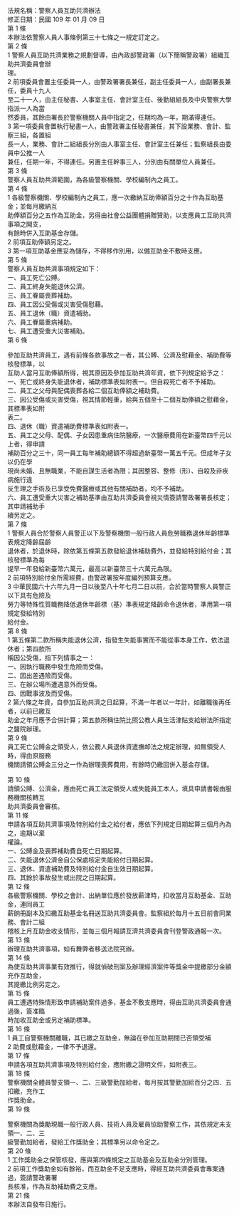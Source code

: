 法規名稱：警察人員互助共濟辦法  
修正日期：民國 109 年 01 月 09 日  
第 1 條  
本辦法依警察人員人事條例第三十七條之一規定訂定之。  
第 2 條  
1 警察人員互助共濟業務之規劃督導，由內政部警政署（以下簡稱警政署）組織互助共濟委員會辦  
理。  
2 前項委員會置主任委員一人，由警政署署長兼任，副主任委員一人，由副署長兼任，委員十九人  
至二十一人，由主任秘書、人事室主任、會計室主任、後勤組組長及中央警察大學指派一人為當  
然委員，其餘由署長於警察機關人員中指定之，任期均為一年，期滿得連任。  
3 第一項委員會置執行秘書一人，由警政署主任秘書兼任，其下設業務、會計、監察三組，各置組  
長一人，業務、會計二組組長分別由人事室主任、會計室主任兼任；監察組長由委員中公推一人  
兼任，任期一年，不得連任。另置主任幹事三人，分別由有關單位人員兼任。  
第 3 條  
警察人員互助共濟範圍，為各級警察機關、學校編制內之員工。  
第 4 條  
1 各級警察機關、學校編制內之員工，應一次繳納互助俸額百分之十作為互助基金；並每月繳納互  
助俸額百分之五作為互助金，另得由社會公益團體捐贈贊助，以支應員工互助共濟事項之開支，  
有餘時併入互助基金存儲。  
2 前項互助俸額另定之。  
3 第一項互助基金應妥為儲存，不得移作別用，以備互助金不敷時支應。  
第 5 條  
警察人員互助共濟事項規定如下：  
一、員工死亡公賻。  
二、員工終身失能退休公濟。  
三、員工眷屬喪葬補助。  
四、員工因公受傷或災害受傷慰藉。  
五、員工退休（職）資遣補助。  
六、員工眷屬重病補助。  
七、員工遭受重大災害補助。  
第 6 條  


參加互助共濟員工，遇有前條各款事故之一者，其公賻、公濟及慰藉金、補助費等核發標準，以  
互助人當月互助俸額所得，視其原因及參加互助共濟年資，依下列規定給予之：  
一、死亡或終身失能退休者，補助標準表如附表一。但自殺死亡者不予補助。  
二、員工之父母與配偶喪葬各給二個互助俸額之補助費。  
三、因公受傷或災害受傷，視其情節輕重，給與五個至十二個互助俸額之慰藉金，其標準表如附  
表二。  
四、退休（職）資遣補助費標準表如附表一。  
五、員工之父母、配偶、子女因患重病住院醫療，一次醫療費用在新臺幣四千元以上者，得申請  
補助百分之三十，同一員工每年補助總額不得超過新臺幣一萬五千元。但成年子女以仍在學  
現尚未婚、且無職業，不能自謀生活者為限；其因整容、整修（形）、自殺及非疾病施行違  
反生理之手術及已享受免費醫療或其他有關補助者，均不予補助。  
六、員工遭受重大災害之補助基準由互助共濟委員會視災情簽請警政署署長核定；其申請補助手  
續另定之。  
第 7 條  
1 警察人員合於警察人員警正以下及警察機關一般行政人員危勞職務退休年齡標準表規定降齡屆齡  
退休者，於退休時，除依第五條第五款發給退休補助費外，並發給特別給付金；其核發標準為每  
提早一年發給新臺幣六萬元，最高以新臺幣三十六萬元為限。  
2 前項特別給付金所需經費，由警政署按年度編列預算支應。  
3 中華民國六十六年九月一日以後至八十年七月二日以前，合於當時警察人員警正以下具有危險及  
勞力等特殊性質職務降低退休年齡標（基）準表規定降齡命令退休者，準用第一項規定發給特別  
給付金。  
第 8 條  
1 第五條第二款所稱失能退休公濟，指發生失能事實而不能從事本身工作，依法退休者；第四款所  
稱因公受傷，指下列情事之一：  
一、因執行職務中發生危險而受傷。  
二、因出差遇險而受傷。  
三、在辦公場所遭遇意外而受傷。  
四、因戰事波及而受傷。  
2 第六條之年資，自參加互助共濟之日起算，不滿一年者以一年計，如離職後再任者，以前已繳互  
助金之年月應予合併計算；第五款所稱住院比照公教人員生活津貼支給辦法所指定之醫院辦理。  
第 9 條  
員工死亡公賻金之領受人，依公務人員退休資遣撫卹法之規定辦理，如無領受人時，得由原服務  
機關請領公賻金三分之一作為辦理喪葬費用，有餘時仍繳回併入基金存儲。  


第 10 條  
請領公賻、公濟金，應由死亡員工法定領受人或失能員工本人，填具申請書報由服務機關核轉互  
助共濟委員會審核。  
第 11 條  
申請各項互助共濟事項及特別給付金之給付者，應依下列規定日期起算三個月內為之，逾期以棄  
權論。  
一、公賻金及喪葬補助費自死亡日期起算。  
二、失能退休公濟金自公保處核定失能給付日期起算。  
三、退休、資遣補助費及特別給付金自生效日期起算。  
四、其餘於事故發生或出院之日期起算。  
第 12 條  
各級警察機關、學校之會計、出納單位應於發放薪津時，扣收當月互助基金、互助金，連同員工  
薪餉冊副本及扣繳互助基金名冊送互助共濟委員會。監察組於每月十五日前會同業務、會計二組  
稽核上月互助金收支情形，並每三個月報請互濟共濟委員會刊登警政通報一次。  
第 13 條  
辦理互助共濟事項，如有舞弊者移送法院究辦。  
第 14 條  
為使互助共濟事業有效推行，得就偵破刑案及辦理經濟案件等獎金中提繳部分金額充作互助金，  
其提繳比例另定之。  
第 15 條  
員工遭遇特殊情形致申請補助案件過多，基金不敷支應時，得由互助共濟委員會通過後，簽准臨  
時加收互助金或另定補助標準。  
第 16 條  
1 員工自警察機關離職，其已繳之互助金，無論在參加互助期間已否領受補  
2 助費或慰藉金，一律不予退還。  
第 17 條  
申請各項互助共濟事項及特別給付金，應附繳之證明文件，如附表三。  
第 18 條  
警察機關全體員警支領一、二、三級警勤加給者，每月按其警勤加給百分之四．五扣繳，充作工  
作獎助金。  
第 19 條  


警察機關為獎勵現職一般行政人員、技術人員及雇員協助警察工作，其依規定未支領一、二、三  
級警勤加給者，發給工作獎助金；其標準另以命令定之。  
第 20 條  
1 工作獎助金之保管核發，應與第四條規定之互助基金及互助金分別管理。  
2 前項工作獎助金如有餘裕，而互助金不足支應時，得經互助共濟委員會專案通過，簽請警政署署  
長核准，作為互助補助費之支應。  
第 21 條  
本辦法自發布日施行。  


